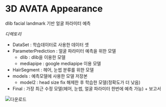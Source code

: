 # 3D AVATA Appearance

dlib facial landmark 기반 얼굴 파라미터 예측

*디렉토리*
- DataSet : 학습데이터로 사용한 데이터 셋
- ParameterPrediction : 얼굴 파라미터 예측을 위한 모델
    - dlib : dlib을 이용한 모델
    - mediapipe : google mediapipe 이용 모델
- HairSegment : 헤어, 눈썹 분류를 위한 모델
- models : 예측모델에 사용한 모델 저장본
    - model2 : head size fix 해제한 후 학습한 모델(정확도가 더 낮음)
- Final : 가장 최근 수정 모델(헤어, 눈썹, 얼굴 파라미터 한번에 예측 가능) + 보고서

![다운로드](https://github.com/soo811/3D-Avatar-Apprearance/assets/91643983/4d48bebb-28d6-49aa-b3bd-ba83bf463c83)
